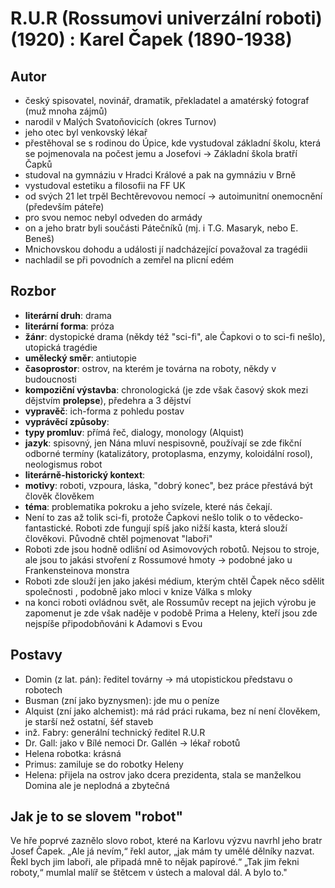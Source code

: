 # R.U.R (Rossumovi univerzální roboti) (1920) : Karel Čapek (1890-1938)
## Autor
- český spisovatel, novinář, dramatik, překladatel a amatérský fotograf (muž mnoha
zájmů)
- narodil v Malých Svatoňovicích (okres Turnov)
- jeho otec byl venkovský lékař
- přestěhoval se s rodinou do Úpice, kde vystudoval základní školu, která se
pojmenovala na počest jemu a Josefovi $\to$ Základní škola bratří Čapků
- studoval na gymnáziu v Hradci Králové a pak na gymnáziu v Brně
- vystudoval estetiku a filosofii na FF UK
- od svých 21 let trpěl Bechtěrevovou nemocí $\to$ autoimunitní onemocnění (především
páteře)
- pro svou nemoc nebyl odveden do armády
- on a jeho bratr byli součásti Pátečníků (mj. i T.G. Masaryk, nebo E. Beneš)
- Mnichovskou dohodu a události jí nadcházející považoval za tragédii
- nachladil se při povodních a zemřel na plicní edém

## Rozbor
- **literární druh**: drama
- **literární forma**: próza
- **žánr**: dystopické drama (někdy též "sci-fi", ale Čapkovi o to sci-fi nešlo),
utopická tragédie
- **umělecký směr**: antiutopie 
- **časoprostor**: ostrov, na kterém je továrna na roboty, někdy v budoucnosti
- **kompoziční výstavba**: chronologická (je zde však časový skok mezi dějstvím
**prolepse**), předehra a 3 dějství
- **vypravěč**: ich-forma z pohledu postav
- **vyprávěcí způsoby**:
- **typy promluv**: přímá řeč, dialogy, monology (Alquist)
- **jazyk**: spisovný, jen Nána mluví nespisovně, používají se zde fikční odborné
termíny (katalizátory, protoplasma, enzymy, koloidální rosol), neologismus robot
- **literárně-historický kontext**:
- **motivy**: roboti, vzpoura, láska, "dobrý konec", bez práce přestává být člověk
člověkem
- **téma**: problematika pokroku a jeho svízele, které nás čekají.
- Není to zas až tolik sci-fi, protože Čapkovi nešlo tolik o to vědecko-fantastické.
Roboti zde fungují spíš jako nižší kasta, která slouží člověkovi. Původně chtěl
pojmenovat "laboři"
- Roboti zde jsou hodně odlišní od Asimovových robotů. Nejsou to stroje, ale jsou
to jakási stvoření z Rossumové hmoty $\to$ podobné jako u Frankensteinova monstra
- Roboti zde slouží jen jako jakési médium, kterým chtěl Čapek něco sdělit společnosti
, podobně jako mloci v knize Válka s mloky
- na konci roboti ovládnou svět, ale Rossumův recept na jejich výrobu je zapomenut
je zde však naděje v podobě Prima a Heleny, kteří jsou zde nejspíše připodobňováni
k Adamovi s Evou


## Postavy
- Domin (z lat. pán): ředitel továrny $\to$ má utopistickou představu o robotech
- Busman (zní jako byznysmen): jde mu o peníze
- Alquist (zní jako alchemist): má rád práci rukama, bez ní není člověkem, je starší
než ostatní, šéf staveb
- inž. Fabry: generální technický ředitel R.U.R
- Dr. Gall: jako v Bílé nemoci Dr. Gallén $\to$ lékař robotů
- Helena robotka: krásná
- Primus: zamiluje se do robotky Heleny
- Helena: přijela na ostrov jako dcera prezidenta, stala se manželkou Domina ale je
neplodná a zbytečná

## Jak je to se slovem "robot"
Ve hře poprvé zaznělo slovo robot, které na Karlovu výzvu navrhl jeho bratr Josef Čapek. „Ale já nevím,“ řekl autor, „jak mám ty umělé dělníky nazvat. Řekl bych jim laboři, ale připadá mně to nějak papírové.“ „Tak jim řekni roboty,“ mumlal malíř se štětcem v ústech a maloval dál. A bylo to."

